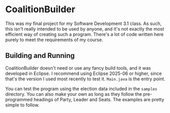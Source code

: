 # CoalitionBuilder

This was my final project for my Software Development 3.1 class. As such, this isn't really intended to be used by anyone, and it's not exactly the most efficient way of creating such a program. There's a lot of code written here purely to meet the requirements of my course.

## Building and Running

CoalitionBuilder doesn't need or use any fancy build tools, and it was developed in Eclipse. I recommend using Eclipse 2025-06 or higher, since that's the version I used most recently to test it. `Main.java` is the entry point.

You can test the program using the election data included in the `samples` directory. You can also make your own as long as they follow the pre-programmed headings of Party, Leader and Seats. The examples are pretty simple to follow.